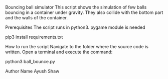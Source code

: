 Bouncing ball simulator
This script shows the simulation of few balls bouncing in a container under gravity. They also collide with the bottom part and the walls of the container.

Prerequisites
The script runs in python3. pygame module is needed

pip3 install requirements.txt

How to run the script
Navigate to the folder where the source code is written. Open a terminal and execute the command:

python3 ball_bounce.py

Author Name
Ayush Shaw
